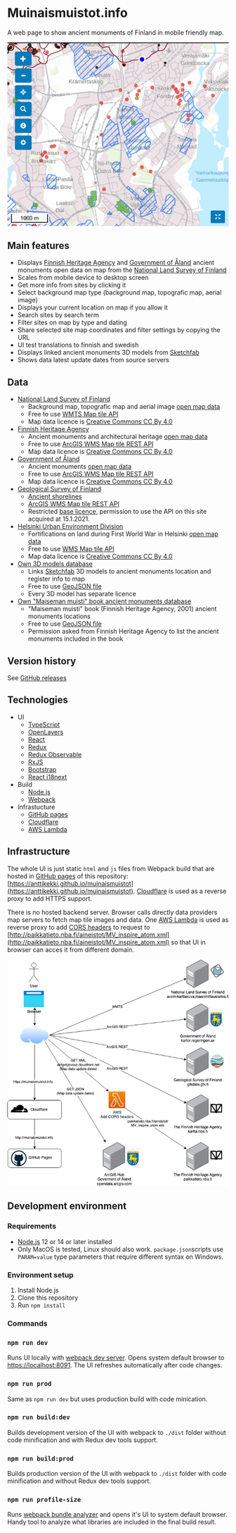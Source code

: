 # Muinaismuistot.info

A web page to show ancient monuments of Finland in mobile friendly map.

![muinaismuistot.info screenshot](./docs/muinaismuistot-screenshot.png "muinaismuistot.info screenshot")

## Main features

- Displays [Finnish Heritage Agency](https://www.museovirasto.fi/en) and [Government of Åland](https://www.regeringen.ax/kulturarv/arkeologi-fornlamningar/fornlamningsregistret) ancient monuments open data on map from the [National Land Survey of Finland](https://www.maanmittauslaitos.fi/en)
- Scales from mobile device to desktop screen
- Get more info from sites by clicking it
- Select background map type (background map, topografic map, aerial image)
- Displays your current location on map if you allow it
- Search sites by search term
- Filter sites on map by type and dating
- Share selected site map coordinates and filter settings by copying the URL
- UI test translations to finnish and swedish
- Displays linked ancient monuments 3D models from [Sketchfab](https://sketchfab.com)
- Shows data latest update dates from source servers

## Data

- [National Land Survey of Finland](https://www.maanmittauslaitos.fi/en)
  - Background map, topografic map and aerial image [open map data](https://www.maanmittauslaitos.fi/en/maps-and-spatial-data/expert-users/topographic-data-and-how-acquire-it)
  - Free to use [WMTS Map tile API](https://avoin-karttakuva.maanmittauslaitos.fi/avoin/wmts/1.0.0/WMTSCapabilities.xml)
  - Map data licence is [Creative Commons CC By 4.0](https://creativecommons.org/licenses/by/4.0/)
- [Finnish Heritage Agency](https://www.museovirasto.fi/en)
  - Ancient monuments and architectural heritage [open map data](https://www.museovirasto.fi/fi/palvelut-ja-ohjeet/tietojarjestelmat/kulttuuriympariston-tietojarjestelmat/kulttuuriympaeristoen-paikkatietoaineistot)
  - Free to use [ArcGIS WMS Map tile REST API](https://kartta.nba.fi/arcgis/rest/services/WMS/MV_KulttuuriymparistoSuojellut/MapServer)
  - Map data licence is [Creative Commons CC By 4.0](https://creativecommons.org/licenses/by/4.0/)
- [Government of Åland](https://www.regeringen.ax/kulturarv/arkeologi-fornlamningar/fornlamningsregistret)
  - Ancient monuments [open map data](https://www.kartor.ax/datasets/aland::fornminnen/about)
  - Free to use [ArcGIS WMS Map tile REST API](https://kartor.regeringen.ax/arcgis/rest/services/Kulturarv/Fornminnen/MapServer)
  - Map data licence is [Creative Commons CC By 4.0](https://creativecommons.org/licenses/by/4.0/)
- [Geological Survey of Finland](https://www.gtk.fi/en/front-page/)
  - [Ancient shorelines](https://tupa.gtk.fi/paikkatieto/meta/ancient_shorelines.html)
  - [ArcGIS WMS Map tile REST API](https://gtkdata.gtk.fi/arcgis/rest/services/Rajapinnat/GTK_Maapera_WMS/MapServer/7)
  - Restricted [base licence](https://www.gtk.fi/peruslisenssi/), permission to use the API on this site acquired at 15.1.2021.
- [Helsinki Urban Environment Division](https://www.hel.fi/kaupunkiymparisto/en)
  - Fortifications on land during First World War in Helsinki [open map data](<(https://hri.fi/data/en_GB/dataset/helsingin-ensimmaisen-maailmansodan-aikaiset-maalinnoitukset)>)
  - Free to use [WMS Map tile API](https://kartta.hel.fi/ws/geoserver/avoindata/wms)
  - Map data licence is [Creative Commons CC By 4.0](https://creativecommons.org/licenses/by/4.0/)
- [Own 3D models database](https://muinaismuistot.info/3d/)
  - Links [Sketchfab](https://sketchfab.com) 3D models to ancient monuments location and register info to map
  - Free to use [GeoJSON file](https://muinaismuistot.info/3d/3d.json)
  - Every 3D model has separate licence
- [Own "Maiseman muisti" book ancient monuments database](https://muinaismuistot.info/maisemanmuisti/)
  - "Maiseman muisti" book (Finnish Heritage Agency, 2001) ancient monuments locations
  - Free to use [GeoJSON file](https://muinaismuistot.info/maisemanmuisti/maisemanmuisti.json)
  - Permission asked from Finnish Heritage Agency to list the ancient monuments included in the book

## Version history

See [GitHub releases](https://github.com/anttikekki/muinaismuistot/releases)

## Technologies

- UI
  - [TypeScript](https://www.typescriptlang.org/)
  - [OpenLayers](https://openlayers.org/)
  - [React](https://reactjs.org/)
  - [Redux](https://redux.js.org/)
  - [Redux Observable](https://redux-observable.js.org/)
  - [RxJS](https://rxjs.dev/)
  - [Bootstrap](https://getbootstrap.com/docs/3.3/)
  - [React i18next](https://react.i18next.com/)
- Build
  - [Node.js](https://nodejs.org/en/)
  - [Webpack](https://webpack.js.org/)
- Infrastucture
  - [GitHub pages](https://pages.github.com/)
  - [Cloudflare](https://www.cloudflare.com)
  - [AWS Lambda](https://aws.amazon.com/lambda/)

## Infrastructure

The whole UI is just static `html` and `js` files from Webpack build that are hosted in [GitHub pages](https://pages.github.com/) of this repository: [https://anttikekki.github.io/muinaismuistot](https://anttikekki.github.io/muinaismuistot). [Cloudflare](https://www.cloudflare.com) is used as a reverse proxy to add HTTPS support.

There is no hosted backend server. Browser calls directly data providers map servers to fetch map tile images and data. One [AWS Lambda](https://aws.amazon.com/lambda/) is used as reverse proxy to add [CORS headers](https://en.wikipedia.org/wiki/Cross-origin_resource_sharing#Headers) to request to [http://paikkatieto.nba.fi/aineistot/MV_inspire_atom.xml](http://paikkatieto.nba.fi/aineistot/MV_inspire_atom.xml) so that UI in browser can acces it from different domain.

![muinaismuistot.info infrastructure](./docs/muinaismuistot.info.infra.png "muinaismuistot.info infrastructure")

## Development environment

### Requirements

- [Node.js](https://nodejs.org/en/) 12 or 14 or later installed
- Only MacOS is tested, Linux should also work. `package.json`scripts use `PARAM=value` type parameters that require different syntax on Windows.

### Environment setup

1. Install Node.js
2. Clone this repository
3. Run `npm install`

### Commands

### `npm run dev`

Runs UI locally with [webpack dev server](https://webpack.js.org/configuration/dev-server/). Opens system default browser to [https://localhost:8091](https://localhost:8091). The UI refreshes automatically after code changes.

### `npm run prod`

Same as `npm run dev` but uses production build with code minication.

### `npm run build:dev`

Builds development version of the UI with webpack to `./dist` folder without code minification and with Redux dev tools support.

### `npm run build:prod`

Builds production version of the UI with webpack to `./dist` folder with code minification and without Redux dev tools support.

### `npm run profile-size`

Runs [webpack bundle analyzer](https://github.com/webpack-contrib/webpack-bundle-analyzer) and opens it's UI to system default browser. Handy tool to analyze what libraries are included in the final build result.
